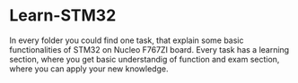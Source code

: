 # Learn-STM32
In every folder you could find one task, that explain some basic functionalities of STM32 on Nucleo F767ZI board.
Every task has a learning section, where you get basic understandig of function and exam section, where you can apply your new knowledge.
